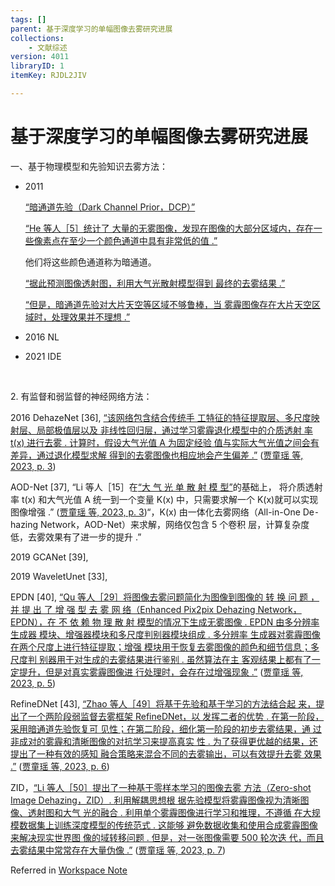 ```yaml
---
tags: []
parent: 基于深度学习的单幅图像去雾研究进展
collections:
    - 文献综述
version: 4011
libraryID: 1
itemKey: RJDL2JIV

---
```

# 基于深度学习的单幅图像去雾研究进展

一、基于物理模型和先验知识去雾方法：

*   2011

    <span class="highlight" data-annotation="%7B%22attachmentURI%22%3A%22http%3A%2F%2Fzotero.org%2Fusers%2F10046823%2Fitems%2F9SIX2C8F%22%2C%22pageLabel%22%3A%223%22%2C%22position%22%3A%7B%22pageIndex%22%3A2%2C%22rects%22%3A%5B%5B286.316%2C699.917%2C296.116%2C711.171%5D%2C%5B62.462%2C685.383%2C219.717%2C697.338%5D%5D%7D%2C%22citationItem%22%3A%7B%22uris%22%3A%5B%22http%3A%2F%2Fzotero.org%2Fusers%2F10046823%2Fitems%2FSW4N67ZU%22%5D%2C%22locator%22%3A%223%22%7D%7D" ztype="zhighlight"><a href="zotero://open-pdf/library/items/9SIX2C8F?page=3">“暗通道先验（Dark Channel Prior，DCP）”</a></span>

    <span class="highlight" data-annotation="%7B%22attachmentURI%22%3A%22http%3A%2F%2Fzotero.org%2Fusers%2F10046823%2Fitems%2F9SIX2C8F%22%2C%22pageLabel%22%3A%223%22%2C%22position%22%3A%7B%22pageIndex%22%3A2%2C%22rects%22%3A%5B%5B222.018%2C685.383%2C296.116%2C697.338%5D%2C%5B62.462%2C670.849%2C296.117%2C682.104%5D%2C%5B62.462%2C656.23%2C282.228%2C667.485%5D%5D%7D%2C%22citationItem%22%3A%7B%22uris%22%3A%5B%22http%3A%2F%2Fzotero.org%2Fusers%2F10046823%2Fitems%2FSW4N67ZU%22%5D%2C%22locator%22%3A%223%22%7D%7D" ztype="zhighlight"><a href="zotero://open-pdf/library/items/9SIX2C8F?page=3">“He 等人［5］统计了 大量的无雾图像，发现在图像的大部分区域内，存在一 些像素点在至少一个颜色通道中具有非常低的值 .”</a></span>

    他们将这些颜色通道称为暗通道。

    <span class="highlight" data-annotation="%7B%22attachmentURI%22%3A%22http%3A%2F%2Fzotero.org%2Fusers%2F10046823%2Fitems%2F9SIX2C8F%22%2C%22pageLabel%22%3A%223%22%2C%22position%22%3A%7B%22pageIndex%22%3A2%2C%22rects%22%3A%5B%5B82.462%2C599.951%2C296.116%2C611.205%5D%2C%5B62.462%2C585.417%2C136.161%2C596.671%5D%5D%7D%2C%22citationItem%22%3A%7B%22uris%22%3A%5B%22http%3A%2F%2Fzotero.org%2Fusers%2F10046823%2Fitems%2FSW4N67ZU%22%5D%2C%22locator%22%3A%223%22%7D%7D" ztype="zhighlight"><a href="zotero://open-pdf/library/items/9SIX2C8F?page=3">“据此预测图像透射图，利用大气光散射模型得到 最终的去雾结果 .”</a></span>

    <span class="highlight" data-annotation="%7B%22attachmentURI%22%3A%22http%3A%2F%2Fzotero.org%2Fusers%2F10046823%2Fitems%2F9SIX2C8F%22%2C%22pageLabel%22%3A%223%22%2C%22position%22%3A%7B%22pageIndex%22%3A2%2C%22rects%22%3A%5B%5B82.462%2C570.883%2C296.117%2C582.138%5D%2C%5B62.462%2C556.349%2C284.718%2C567.604%5D%5D%7D%2C%22citationItem%22%3A%7B%22uris%22%3A%5B%22http%3A%2F%2Fzotero.org%2Fusers%2F10046823%2Fitems%2FSW4N67ZU%22%5D%2C%22locator%22%3A%223%22%7D%7D" ztype="zhighlight"><a href="zotero://open-pdf/library/items/9SIX2C8F?page=3">“但是，暗通道先验对大片天空等区域不够鲁棒，当 雾霾图像存在大片天空区域时，处理效果并不理想 .”</a></span>

*   2016 NL

*   2021 IDE

   

2\. 有监督和弱监督的神经网络方法：

2016 DehazeNet \[36], <span class="highlight" data-annotation="%7B%22attachmentURI%22%3A%22http%3A%2F%2Fzotero.org%2Fusers%2F10046823%2Fitems%2F9SIX2C8F%22%2C%22pageLabel%22%3A%223%22%2C%22position%22%3A%7B%22pageIndex%22%3A2%2C%22rects%22%3A%5B%5B193.717%2C265.675%2C296.116%2C276.929%5D%2C%5B62.462%2C251.141%2C296.116%2C262.396%5D%2C%5B62.462%2C236.608%2C296.115%2C247.862%5D%2C%5B62.462%2C222.074%2C296.116%2C233.582%5D%2C%5B62.462%2C206.819%2C296.116%2C218.073%5D%2C%5B62.462%2C192.285%2C226.16%2C203.539%5D%5D%7D%2C%22citationItem%22%3A%7B%22uris%22%3A%5B%22http%3A%2F%2Fzotero.org%2Fusers%2F10046823%2Fitems%2FSW4N67ZU%22%5D%2C%22locator%22%3A%223%22%7D%7D" ztype="zhighlight"><a href="zotero://open-pdf/library/items/9SIX2C8F?page=3">“该网络包含结合传统手 工特征的特征提取层、多尺度映射层、局部极值层以及 非线性回归层，通过学习雾霾退化模型中的介质透射 率 t(x) 进行去雾 . 计算时，假设大气光值 A 为固定经验 值与实际大气光值之间会有差异，通过退化模型求解 得到的去雾图像也相应地会产生偏差 .”</a></span> <span class="citation" data-citation="%7B%22citationItems%22%3A%5B%7B%22uris%22%3A%5B%22http%3A%2F%2Fzotero.org%2Fusers%2F10046823%2Fitems%2FSW4N67ZU%22%5D%2C%22locator%22%3A%223%22%7D%5D%2C%22properties%22%3A%7B%7D%7D" ztype="zcitation">(<span class="citation-item"><a href="zotero://select/library/items/SW4N67ZU">贾童瑶 等, 2023, p. 3</a></span>)</span>

AOD-Net \[37], “Li 等人［15］在<span class="highlight" data-annotation="%7B%22attachmentURI%22%3A%22http%3A%2F%2Fzotero.org%2Fusers%2F10046823%2Fitems%2F9SIX2C8F%22%2C%22pageLabel%22%3A%222%22%2C%22position%22%3A%7B%22pageIndex%22%3A1%2C%22rects%22%3A%5B%5B433.818%2C441.218%2C519.572%2C452.473%5D%5D%7D%2C%22citationItem%22%3A%7B%22uris%22%3A%5B%22http%3A%2F%2Fzotero.org%2Fusers%2F10046823%2Fitems%2FSW4N67ZU%22%5D%2C%22locator%22%3A%222%22%7D%7D" ztype="zhighlight"><a href="zotero://open-pdf/library/items/9SIX2C8F?page=2">“大 气 光 单 散 射 模 型”</a></span>的基础上， 将介质透射率 t(x) 和大气光值 A 统一到一个变量 K(x) 中，只需要求解一个 K(x)就可以实现图像增强 .” <span class="citation" data-citation="%7B%22citationItems%22%3A%5B%7B%22uris%22%3A%5B%22http%3A%2F%2Fzotero.org%2Fusers%2F10046823%2Fitems%2FSW4N67ZU%22%5D%2C%22locator%22%3A%223%22%7D%5D%2C%22properties%22%3A%7B%7D%7D" ztype="zcitation">(<span class="citation-item"><a href="zotero://select/library/items/SW4N67ZU">贾童瑶 等, 2023, p. 3</a></span>)</span>“，K(x) 由一体化去雾网络（All-in-One De⁃ hazing Network，AOD-Net）来求解，网络仅包含 5 个卷积 层，计算复杂度低，去雾效果有了进一步的提升 .”

2019 GCANet \[39],

2019 WaveletUnet \[33],

EPDN \[40], <span class="highlight" data-annotation="%7B%22attachmentURI%22%3A%22http%3A%2F%2Fzotero.org%2Fusers%2F10046823%2Fitems%2F9SIX2C8F%22%2C%22pageLabel%22%3A%225%22%2C%22position%22%3A%7B%22pageIndex%22%3A4%2C%22rects%22%3A%5B%5B82.462%2C526.534%2C296.116%2C538.488%5D%2C%5B62.462%2C512.076%2C296.183%2C523.331%5D%2C%5B62.462%2C497.619%2C296.116%2C508.873%5D%2C%5B62.462%2C483.161%2C296.116%2C494.416%5D%2C%5B62.462%2C468.704%2C296.117%2C479.958%5D%2C%5B62.462%2C454.246%2C296.117%2C465.5%5D%2C%5B62.462%2C439.788%2C296.116%2C451.043%5D%2C%5B62.462%2C425.331%2C296.116%2C436.585%5D%2C%5B62.462%2C410.873%2C296.116%2C422.128%5D%2C%5B62.462%2C396.416%2C191.16%2C407.67%5D%5D%7D%2C%22citationItem%22%3A%7B%22uris%22%3A%5B%22http%3A%2F%2Fzotero.org%2Fusers%2F10046823%2Fitems%2FSW4N67ZU%22%5D%2C%22locator%22%3A%225%22%7D%7D" ztype="zhighlight"><a href="zotero://open-pdf/library/items/9SIX2C8F?page=5">“Qu 等人［29］将图像去雾问题简化为图像到图像的 转 换 问 题 ，并 提 出 了 增 强 型 去 雾 网 络（Enhanced Pix2pix Dehazing Network，EPDN），在 不 依 赖 物 理 散 射 模型的情况下生成无雾图像 . EPDN 由多分辨率生成器 模块、增强器模块和多尺度判别器模块组成 . 多分辨率 生成器对雾霾图像在两个尺度上进行特征提取；增强 模块用于恢复去雾图像的颜色和细节信息；多尺度判 别器用于对生成的去雾结果进行鉴别 . 虽然算法在主 客观结果上都有了一定提升，但是对真实雾霾图像进 行处理时，会存在过增强现象 .”</a></span> <span class="citation" data-citation="%7B%22citationItems%22%3A%5B%7B%22uris%22%3A%5B%22http%3A%2F%2Fzotero.org%2Fusers%2F10046823%2Fitems%2FSW4N67ZU%22%5D%2C%22locator%22%3A%225%22%7D%5D%2C%22properties%22%3A%7B%7D%7D" ztype="zcitation">(<span class="citation-item"><a href="zotero://select/library/items/SW4N67ZU">贾童瑶 等, 2023, p. 5</a></span>)</span>

RefineDNet \[43], <span class="highlight" data-annotation="%7B%22attachmentURI%22%3A%22http%3A%2F%2Fzotero.org%2Fusers%2F10046823%2Fitems%2F9SIX2C8F%22%2C%22pageLabel%22%3A%226%22%2C%22position%22%3A%7B%22pageIndex%22%3A5%2C%22rects%22%3A%5B%5B336.163%2C281.416%2C549.817%2C293.371%5D%2C%5B316.163%2C266.985%2C549.817%2C278.239%5D%2C%5B316.163%2C252.553%2C549.817%2C263.808%5D%2C%5B316.163%2C238.122%2C549.817%2C249.376%5D%2C%5B316.163%2C223.69%2C549.816%2C234.945%5D%2C%5B316.163%2C209.258%2C549.817%2C220.513%5D%2C%5B316.163%2C194.827%2C549.817%2C206.081%5D%2C%5B316.163%2C180.395%2C339.863%2C191.65%5D%5D%7D%2C%22citationItem%22%3A%7B%22uris%22%3A%5B%22http%3A%2F%2Fzotero.org%2Fusers%2F10046823%2Fitems%2FSW4N67ZU%22%5D%2C%22locator%22%3A%226%22%7D%7D" ztype="zhighlight"><a href="zotero://open-pdf/library/items/9SIX2C8F?page=6">“Zhao 等人［49］将基于先验和基于学习的方法结合起 来，提出了一个两阶段弱监督去雾框架 RefineDNet，以 发挥二者的优势 . 在第一阶段，采用暗通道先验恢复可 见性；在第二阶段，细化第一阶段的初步去雾结果，通 过非成对的雾霾和清晰图像的对抗学习来提高真实 性 . 为了获得更优越的结果，还提出了一种有效的感知 融合策略来混合不同的去雾输出，可以有效提升去雾 效果 .”</a></span> <span class="citation" data-citation="%7B%22citationItems%22%3A%5B%7B%22uris%22%3A%5B%22http%3A%2F%2Fzotero.org%2Fusers%2F10046823%2Fitems%2FSW4N67ZU%22%5D%2C%22locator%22%3A%226%22%7D%5D%2C%22properties%22%3A%7B%7D%7D" ztype="zcitation">(<span class="citation-item"><a href="zotero://select/library/items/SW4N67ZU">贾童瑶 等, 2023, p. 6</a></span>)</span>

ZID，<span class="highlight" data-annotation="%7B%22attachmentURI%22%3A%22http%3A%2F%2Fzotero.org%2Fusers%2F10046823%2Fitems%2F9SIX2C8F%22%2C%22pageLabel%22%3A%227%22%2C%22position%22%3A%7B%22pageIndex%22%3A6%2C%22rects%22%3A%5B%5B82.462%2C656.785%2C296.116%2C668.739%5D%2C%5B62.462%2C642.362%2C296.116%2C653.889%5D%2C%5B62.462%2C627.939%2C296.116%2C639.193%5D%2C%5B62.462%2C613.516%2C296.117%2C624.77%5D%2C%5B62.462%2C599.093%2C296.116%2C610.347%5D%2C%5B62.462%2C584.67%2C296.115%2C595.924%5D%2C%5B62.462%2C570.247%2C296.116%2C581.501%5D%2C%5B62.462%2C555.824%2C231.16%2C567.078%5D%5D%7D%2C%22citationItem%22%3A%7B%22uris%22%3A%5B%22http%3A%2F%2Fzotero.org%2Fusers%2F10046823%2Fitems%2FSW4N67ZU%22%5D%2C%22locator%22%3A%227%22%7D%7D" ztype="zhighlight"><a href="zotero://open-pdf/library/items/9SIX2C8F?page=7">“Li 等人［50］提出了一种基于零样本学习的图像去雾 方法（Zero-shot Image Dehazing，ZID）. 利用解耦思想根 据先验模型将雾霾图像视为清晰图像、透射图和大气 光的融合 . 利用单个雾霾图像进行学习和推理，不遵循 在大规模数据集上训练深度模型的传统范式 . 这能够 避免数据收集和使用合成雾霾图像来解决现实世界图 像的域转移问题 . 但是，对一张图像需要 500 轮次迭 代，而且去雾结果中常常存在大量伪像 .”</a></span> <span class="citation" data-citation="%7B%22citationItems%22%3A%5B%7B%22uris%22%3A%5B%22http%3A%2F%2Fzotero.org%2Fusers%2F10046823%2Fitems%2FSW4N67ZU%22%5D%2C%22locator%22%3A%227%22%7D%5D%2C%22properties%22%3A%7B%7D%7D" ztype="zcitation">(<span class="citation-item"><a href="zotero://select/library/items/SW4N67ZU">贾童瑶 等, 2023, p. 7</a></span>)</span>

Referred in <a href="./学术论文笔记汇总-RYZ5DF37.md" rel="noopener noreferrer nofollow" zhref="zotero://note/u/RYZ5DF37/?ignore=1&#x26;line=-1" ztype="znotelink" class="internal-link">Workspace Note</a>
